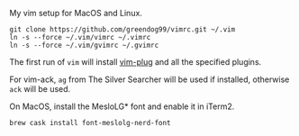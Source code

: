 My vim setup for MacOS and Linux.

~~~
git clone https://github.com/greendog99/vimrc.git ~/.vim
ln -s --force ~/.vim/vimrc ~/.vimrc
ln -s --force ~/.vim/gvimrc ~/.gvimrc
~~~

The first run of `vim` will install [vim-plug](https://github.com/junegunn/vim-plug)
and all the specified plugins.

For vim-ack, `ag` from The Silver Searcher will be used if installed, otherwise
`ack` will be used.

On MacOS, install the MesloLG* font and enable it in iTerm2.
~~~
brew cask install font-meslolg-nerd-font
~~~

